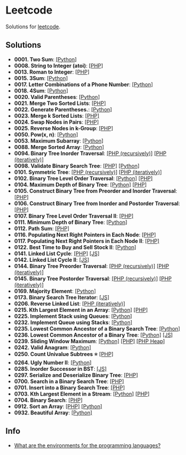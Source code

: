 # Leetcode

Solutions for [leetcode](https://leetcode.com/).

## Solutions

- **0001. Two Sum**: [[Python]](./python/solutions/s0001_two_sum.py)
- **0008. String to Integer (atoi)**: [[PHP]](./php/src/0008_string_to_integer_(atoi).php)
- **0013. Roman to Integer**: [[PHP]](./php/src/0013_roman_to_integer.php)
- **0015. 3Sum**: [[Python]](./python/solutions/s0015_3Sum.py)
- **0017. Letter Combinations of a Phone Number**: [[Python]](./python/solutions/s0017_Letter_Combinations_of_a_Phone_Number.py)
- **0018. 4Sum**: [[Python]](./python/solutions/s0018_4Sum.py)
- **0020. Valid Parentheses**: [[Python]](./python/solutions/s0020_valid_parentheses.py)
- **0021. Merge Two Sorted Lists**: [[PHP]](./php/src/0021_merge_two_sorted_lists.php)
- **0022. Generate Parentheses.**: [[Python]](./python/solutions/s0022_Generate_Parentheses.py)
- **0023. Merge k Sorted Lists**: [[PHP]](./php/src/0023_merge_k_sorted_lists.php)
- **0024. Swap Nodes in Pairs**: [[PHP]](./php/src/0024_swap_nodes_in_pairs.php)
- **0025. Reverse Nodes in k-Group**: [[PHP]](./php/src/0025_reverse_nodes_in_k_group.php) 
- **0050. Pow(x, n)**: [[Python]](./python/solutions/s0050_Pow_x_n.py)
- **0053. Maximum Subarray**: [[Python]](./python/solutions/s0053_maximum_subarray.py)
- **0088. Merge Sorted Array**: [[Python]](./python/solutions/s0088_merge_sorted_array.py)
- **0094. Binary Tree Inorder Traversal**: [[PHP (recursively)]](./php/src/0094_binary_tree_inorder_traversal_recursively.php) [[PHP (iteratively)]](./php/src/0094_binary_tree_inorder_traversal_iteratively.php)
- **0098. Validate Binary Search Tree**: [[PHP]](./php/src/0098_validate_binary_search_tree.php) [[Python]](./python/solutions/s0098_validate_binary_search_tree.py)
- **0101. Symmetric Tree**: [[PHP (recursively)]](./php/src/0101_symmetric_tree_recursively.php) [[PHP (iteratively)]](./php/src/0101_symmetric_tree_iteratively.php)
- **0102. Binary Tree Level Order Traversal**: [[Python]](./python/solutions/s0102_Binary_Tree_Level_Order_Traversal.py) [[PHP]](./php/src/0102_binary_tree_level_order_traversal.php)
- **0104. Maximum Depth of Binary Tree**: [[Python]](./python/solutions/s0104_Maximum_Depth_of_Binary_Tree.py) [[PHP]](./php/src/0104_maximum_depth_of_binary_tree.php)
- **0105. Construct Binary Tree from Preorder and Inorder Traversal**: [[PHP]](./php/src/0105_construct_binary_tree_from_preorder_and_inorder_traversal.php)
- **0106. Construct Binary Tree from Inorder and Postorder Traversal**: [[PHP]](./php/src/0106_construct_binary_tree_from_inorder_and_postorder_traversal.php)
- **0107. Binary Tree Level Order Traversal II**: [[PHP]](./php/src/0107_binary_tree_level_order_traversal_II.php)
- **0111. Minimum Depth of Binary Tree**: [[Python]](./python/solutions/s0111_Minimum_Depth_of_Binary_Tree.py)
- **0112. Path Sum**: [[PHP]](./php/src/0112_path_sum.php)
- **0116. Populating Next Right Pointers in Each Node**: [[PHP]](./php/src/0116_populating_next_right_pointers_in_each_node_a1.php)
- **0117. Populating Next Right Pointers in Each Node II**: [[PHP]](./php/src/0117_populating_next_right_pointers_in_each_node_ii.php)
- **0122. Best Time to Buy and Sell Stock II**: [[Python]](./python/solutions/s0122_Best_Time_to_Buy_and_Sell_Stock_II.py)
- **0141. Linked List Cycle**: [[PHP]](./php/src/0141_linked_list_cycle.php) [[JS]](./js/src/0141_linked_list_cycle.js)
- **0142. Linked List Cycle II**: [[JS]](./js/src/0142_linked_list_cycle_II.js)
- **0144. Binary Tree Preorder Traversal**: [[PHP (recursively)]](./php/src/0144_binary_tree_preorder_traversal_recursively.php) [[PHP (iteratively)]](./php/src/0144_binary_tree_preorder_traversal_iteratively.php)
- **0145. Binary Tree Postorder Traversal**: [[PHP (recursively)]](./php/src/0145_binary_tree_postorder_traversal_recursively.php) [[PHP (iteratively)]](./php/src/0145_binary_tree_postorder_traversal_iteratively.php)
- **0169. Majority Element**: [[Python]](./python/solutions/s0169_majority_element.py)
- **0173. Binary Search Tree Iterator**: [[JS]](./js/src/0173_binary_search_tree_iterator.js)
- **0206. Reverse Linked List**: [[PHP (iteratively)]](./php/src/0206_reverse_linked_list_iteratively.php)
- **0215. Kth Largest Element in an Array**: [[Python]](./python/solutions/s0215_kth_largest_element_in_an_array.py) [[PHP]](./php/src/0215_kth_largest_element_in_an_array.php)
- **0225. Implement Stack using Queues**: [[Python]](./python/solutions/s0225_implement_stack_using_queues.py)
- **0232. Implement Queue using Stacks**: [[Python]](./python/solutions/s0232_implement_queue_using_stacks.py)
- **0235. Lowest Common Ancestor of a Binary Search Tree**: [[Python]](./python/solutions/s0235_Lowest_Common_Ancestor_of_a_Binary_Search_Tree.py)
- **0236. Lowest Common Ancestor of a Binary Tree**: [[Python]](./python/solutions/s0236_Lowest_Common_Ancestor_of_a_Binary_Tree.py) [[JS]](./js/src/0236_lowest_common_ancestor_of_a_binary_tree_a1.js)
- **0239. Sliding Window Maximum**: [[Python]](./python/solutions/s0239_sliding_window_maximum.py) [[PHP]](./php/src/0239_sliding_window_maximum.php) [[PHP Heap]](./php/src/0239_sliding_window_maximum_heap.php)
- **0242. Valid Anagram**: [[Python]](./python/solutions/s0242_valid_anagram.py)
- **0250. Count Univalue Subtrees :star:** [[PHP]](./php/src/0250_count_univalue_subtrees.php)
- **0264. Ugly Number II**: [[Python]](./python/solutions/s0264_ugly_number_II.py)
- **0285. Inorder Successor in BST**: [[JS]](./js/src/0285_inorder_successor_in_BST.js)
- **0297. Serialize and Deserialize Binary Tree**: [[PHP]](./php/src/0297_serialize_and_deserialize_binary_tree.php)
- **0700. Search in a Binary Search Tree**: [[PHP]](./php/src/0700_search_in_a_binary_search_tree.php)
- **0701. Insert into a Binary Search Tree**: [[PHP]](./php/src/0701_insert_into_a_binary_search_tree.php)
- **0703. Kth Largest Element in a Stream**: [[Python]](./python/solutions/s0703_kth_largest_element_in_a_stream.py) [[PHP]](./php/src/0703_kth_largest_element_in_a_stream.php)
- **0704. Binary Search**: [[PHP]](./php/src/0704_binary_search.php)
- **0912. Sort an Array**: [[PHP]](./php/src/0912_sort_an_array.php) [[Python]](./python/solutions/s0912_sort_an_array.py)
- **0932. Beautiful Array**: [[Python]](./python/solutions/s0932_beautiful_array.py)

## Info

- [What are the environments for the programming languages?](https://support.leetcode.com/hc/en-us/articles/360011833974-What-are-the-environments-for-the-programming-languages)
